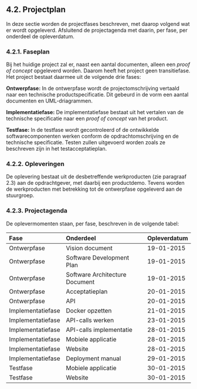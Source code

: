 ## 4.2. Projectplan
In deze sectie worden de projectfases beschreven, met daarop volgend wat er wordt opgeleverd. Afsluitend de projectagenda met daarin, per fase, per onderdeel de opleverdatum.

### 4.2.1. Faseplan
Bij het huidige project zal er, naast een aantal documenten, alleen een _proof of concept_ opgeleverd worden. Daarom heeft het project geen transitiefase. Het project bestaat daarmee uit de volgende drie fases:

__Ontwerpfase:__
In de ontwerpfase wordt de projectomschrijving vertaald naar een technische productspecificatie. Dit gebeurd in de vorm een aantal documenten en UML-driagrammen.

__Implementatiefase:__
De implementatiefase bestaat uit het vertalen van de technische specificatie naar een _proof of concept_ van het product.

__Testfase:__
In de testfase wordt gecontroleerd of de ontwikkelde softwarecomponenten werken conform de opdrachtomschrijving en de technische specificatie. Testen zullen uitgevoerd worden zoals ze beschreven zijn in het testacceptatieplan.

### 4.2.2. Opleveringen
De oplevering bestaat uit de desbetreffende werkproducten (zie paragraaf 2.3) aan de opdrachtgever, met daarbij een productdemo. Tevens worden de werkproducten met betrekking tot de ontwerpfase opgeleverd aan de stuurgroep.

### 4.2.3. Projectagenda
De oplevermomenten staan, per fase, beschreven in de volgende tabel:

| Fase              | Onderdeel         | Opleverdatum          |
|:------------------|:------------------|:----------------------|
| Ontwerpfase       | Vision document   | 19-01-2015 |
| Ontwerpfase       | Software Development Plan | 19-01-2015 |
| Ontwerpfase       | Software Architecture Document| 19-01-2015 |
| Ontwerpfase       | Acceptatieplan    | 20-01-2015 |
| Ontwerpfase       | API               | 20-01-2015 |
| Implementatiefase | Docker opzetten   | 21-01-2015 |
| Implementatiefase | API-calls werken  | 23-01-2015 |
| Implementatiefase | API-calls implementatie | 28-01-2015 |
| Implementatiefase | Mobiele applicatie | 28-01-2015 |
| Implementatiefase | Website           | 28-01-2015 |
| Implementatiefase | Deployment manual | 29-01-2015 |
| Testfase          | Mobiele applicatie | 30-01-2015 |
| Testfase          | Website           | 30-01-2015 |
